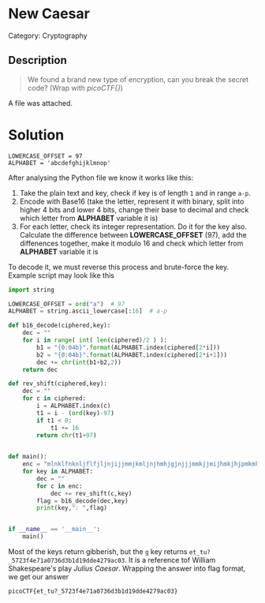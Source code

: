 # New Caesar
Category: Cryptography

## Description

> We found a brand new type of encryption, can you break the secret code? (Wrap with *picoCTF{}*) 

A file was attached.  

# Solution

```
LOWERCASE_OFFSET = 97
ALPHABET = 'abcdefghijklmnop'
```
After analysing the Python file we know it works like this:
1. Take the plain text and key, check if key is of length `1` and in range `a-p`.
2. Encode with Base16 (take the letter, represent it with binary, split into higher 4 bits and lower 4 bits, change their base to decimal and check which letter from **ALPHABET** variable it is)
3. For each letter, check its integer representation. Do it for the key also. Calculate the difference between **LOWERCASE_OFFSET** (97), add the diffenences together, make it modulo 16 and check which letter from **ALPHABET** variable it is

To decode it, we must reverse this process and brute-force the key. Example script may look like this
```python
import string

LOWERCASE_OFFSET = ord("a")  # 97
ALPHABET = string.ascii_lowercase[:16]  # a-p

def b16_decode(ciphered,key):
    dec = ""
    for i in range( int( len(ciphered)/2 ) ):
        b1 = "{0:04b}".format(ALPHABET.index(ciphered[2*i]))
        b2 = "{0:04b}".format(ALPHABET.index(ciphered[2*i+1]))
        dec += chr(int(b1+b2,2))
    return dec

def rev_shift(ciphered,key):
    dec = ""
    for c in ciphered:
        i = ALPHABET.index(c)
        t1 = i - (ord(key)-97)
        if t1 < 0:
            t1 += 16
        return chr(t1+97)
        

def main():
    enc = "mlnklfnknljflfjljnjijjmmjkmljnjhmhjgjnjjjmmkjjmijhmkjhjpmkmkmljkjijnjpmhmjjgjj"
    for key in ALPHABET:
        dec = ""
        for c in enc:
            dec += rev_shift(c,key)
        flag = b16_decode(dec,key)
        print(key,": ",flag)


if __name__ == '__main__':
    main()

```
Most of the keys return gibberish, but the `g` key returns `et_tu?_5723f4e71a0736d3b1d19dde4279ac03`. It is a reference tof William Shakespeare's play *Julius Caesar*.
Wrapping the answer into flag format, we get our answer
```
picoCTF{et_tu?_5723f4e71a0736d3b1d19dde4279ac03}
``` 